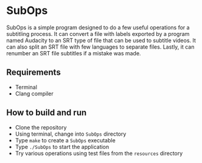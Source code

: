# SubOps

SubOps is a simple program designed to do a few useful operations for a subtitling process. It can convert a file with labels exported by a program named Audacity to an SRT type of file that can be used to subtitle videos. It can also split an SRT file with few languages to separate files. Lastly, it can renumber an SRT file subtitles if a mistake was made.

## Requirements

* Terminal
* Clang compiler

## How to build and run

* Clone the repository
* Using terminal, change into ```SubOps``` directory
* Type ```make``` to create a ```SubOps``` executable
* Type ```./SubOps``` to start the application
* Try various operations using test files from the ```resources``` directory
